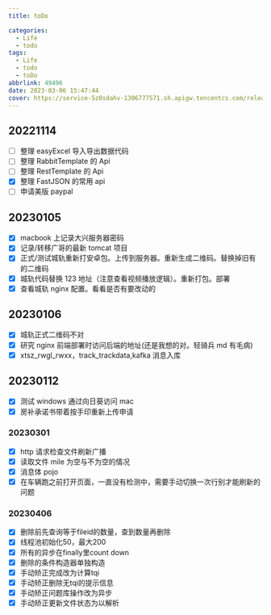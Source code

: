 ```yaml
---
title: toDo

categories:
  - Life
  - todo
tags:
  - Life
  - todo
  - toDo
abbrlink: 49496
date: 2023-03-06 15:47:44
cover: https://service-5z0sdahv-1306777571.sh.apigw.tencentcs.com/release/?uuid=255141c662e4428cb017027d2d363889
---
```


## 20221114

- [ ] 整理 easyExcel 导入导出数据代码
- [ ] 整理 RabbitTemplate 的 Api
- [ ] 整理 RestTemplate 的 Api
- [x] 整理 FastJSON 的常用 api
- [ ] 申请美版 paypal

## 20230105

- [x] macbook 上记录大兴服务器密码
- [x] 记录/转移广哥的最新 tomcat 项目
- [x] 正式/测试城轨重新打安卓包。上传到服务器。重新生成二维码。替换掉旧有的二维码
- [x] 城轨代码替换 123 地址（注意查看视频播放逻辑）。重新打包。部署
- [x] 查看城轨 nginx 配置。看看是否有要改动的

## 20230106

- [x] 城轨正式二维码不对
- [x] 研究 nginx 前端部署时访问后端的地址(还是我想的对。轻骑兵 md 有毛病)
- [x] xtsz_rwgl_rwxx，track_trackdata,kafka 消息入库

## 20230112

- [x] 测试 windows 通过向日葵访问 mac
- [x] 房补承诺书带着按手印重新上传申请

### 20230301

- [x] http 请求检查文件刷新广播
- [x] 读取文件 mile 为空与不为空的情况
- [x] 消息体 pojo
- [x] 在车辆跑之前打开页面，一直没有检测中，需要手动切换一次行别才能刷新的问题

### 20230406

- [x] 删除前先查询等于fileid的数量，查到数量再删除
- [x] 线程池初始化50，最大200
- [x] 所有的异步在finally里count down
- [x] 删除的条件构造器单独构造
- [x] 手动矫正完成改为计算tqi
- [x] 手动矫正删除无tqi的提示信息
- [x] 手动矫正问题库操作改为异步 
- [x] 手动矫正更新文件状态为以解析 